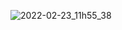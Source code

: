 ![2022-02-23_11h55_38](https://user-images.githubusercontent.com/86672122/155344426-3c7bbe09-42b6-4ed1-b4c6-bd2c2d0b1439.png)
